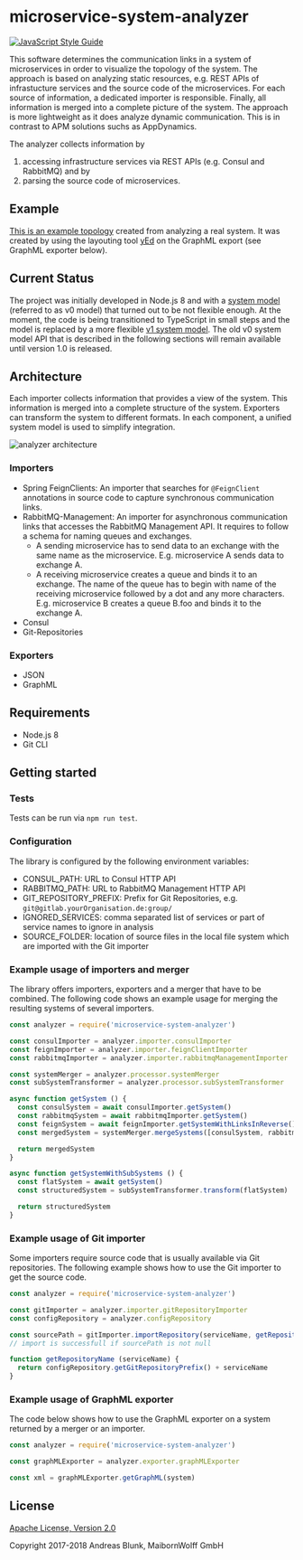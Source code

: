 # microservice-system-analyzer

[![JavaScript Style Guide](https://img.shields.io/badge/code_style-standard-brightgreen.svg)](https://standardjs.com)

This software determines the communication links in a system of microservices in order to visualize the topology of the system. The approach is based on analyzing static resources, e.g. REST APIs of infrastucture services and the source code of the microservices. For each source of information, a dedicated importer is responsible. Finally, all information is merged into a complete picture of the system. The approach is more lightweight as it does analyze dynamic communication. This is in contrast to APM solutions suchs as AppDynamics.

The analyzer collects information by

  1. accessing infrastructure services via REST APIs (e.g. Consul and RabbitMQ) and by
  2. parsing the source code of microservices.

## Example

[This is an example topology](./example-graph.png) created from analyzing a real system. It was created by using the layouting tool [yEd](https://www.yworks.com/yed) on the GraphML export (see GraphML exporter below).

## Current Status

The project was initially developed in Node.js 8 and with a [system model](src/model/modelClasses.d.ts) (referred to as v0 model) that turned out to be not flexible enough. At the moment, the code is being transitioned to TypeScript in small steps and the model is replaced by a more flexible [v1 system model](src/model/model.ts). The old v0 system model API that is described in the following sections will remain available until version 1.0 is released.

## Architecture

Each importer collects information that provides a view of the system. This information is merged into a complete structure of the system. Exporters can transform the system to different formats. In each component, a unified system model is used to simplify integration.

![analyzer architecture](docs/architecture.png "analyzer architecture")

### Importers

- Spring FeignClients: An importer that searches for `@FeignClient` annotations in source code to capture synchronous communication links.
- RabbitMQ-Management: An importer for asynchronous communication links that accesses the RabbitMQ Management API. It requires to follow a schema for naming queues and exchanges.
  - A sending microservice has to send data to an exchange with the same name as the microservice. E.g. microservice A sends data to exchange A.
  - A receiving microservice creates a queue and binds it to an exchange. The name of the queue has to begin with name of the receiving microservice followed by a dot and any more characters. E.g. microservice B creates a queue B.foo and binds it to the exchange A.
- Consul
- Git-Repositories

### Exporters

- JSON
- GraphML

## Requirements

- Node.js 8
- Git CLI

## Getting started

### Tests

Tests can be run via `npm run test`.

### Configuration

The library is configured by the following environment variables:

  - CONSUL_PATH: URL to Consul HTTP API
  - RABBITMQ_PATH: URL to RabbitMQ Management HTTP API
  - GIT_REPOSITORY_PREFIX: Prefix for Git Repositories, e.g. `git@gitlab.yourOrganisation.de:group/`
  - IGNORED_SERVICES: comma separated list of services or part of service names to ignore in analysis
  - SOURCE_FOLDER: location of source files in the local file system which are imported with the Git importer

### Example usage of importers and merger

The library offers importers, exporters and a merger that have to be combined. The following code shows an example usage for merging the resulting systems of several importers.

```javascript
const analyzer = require('microservice-system-analyzer')

const consulImporter = analyzer.importer.consulImporter
const feignImporter = analyzer.importer.feignClientImporter
const rabbitmqImporter = analyzer.importer.rabbitmqManagementImporter

const systemMerger = analyzer.processor.systemMerger
const subSystemTransformer = analyzer.processor.subSystemTransformer

async function getSystem () {
  const consulSystem = await consulImporter.getSystem()
  const rabbitmqSystem = await rabbitmqImporter.getSystem()
  const feignSystem = await feignImporter.getSystemWithLinksInReverse()
  const mergedSystem = systemMerger.mergeSystems([consulSystem, rabbitmqSystem, feignSystem])

  return mergedSystem
}

async function getSystemWithSubSystems () {
  const flatSystem = await getSystem()
  const structuredSystem = subSystemTransformer.transform(flatSystem)

  return structuredSystem
}
```

### Example usage of Git importer

Some importers require source code that is usually available via Git repositories. The following example shows how to use the Git importer to get the source code.

```javascript
const analyzer = require('microservice-system-analyzer')

const gitImporter = analyzer.importer.gitRepositoryImporter
const configRepository = analyzer.configRepository

const sourcePath = gitImporter.importRepository(serviceName, getRepositoryName(serviceName))
// import is successfull if sourcePath is not null

function getRepositoryName (serviceName) {
  return configRepository.getGitRepositoryPrefix() + serviceName
}
```

### Example usage of GraphML exporter

The code below shows how to use the GraphML exporter on a system returned by a merger or an importer.

```javascript
const analyzer = require('microservice-system-analyzer')

const graphMLExporter = analyzer.exporter.graphMLExporter

const xml = graphMLExporter.getGraphML(system)
```

## License

[Apache License, Version 2.0](LICENSE)

Copyright 2017-2018 Andreas Blunk, MaibornWolff GmbH